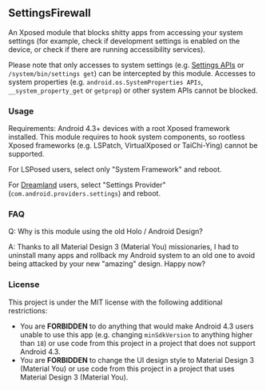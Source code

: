 ## SettingsFirewall
An Xposed module that blocks shitty apps from accessing your system settings (for example, check if development settings is enabled on the device, or check if there are running accessibility services).

Please note that only accesses to system settings (e.g. [Settings APIs](https://developer.android.com/reference/android/provider/Settings) or `/system/bin/settings get`) can be intercepted by this module. 
Accesses to system properties (e.g. `android.os.SystemProperties APIs`, `__system_property_get` or `getprop`) or other system APIs cannot be blocked.

### Usage
Requirements: Android 4.3+ devices with a root Xposed framework installed.
This module requires to hook system components, so rootless Xposed frameworks (e.g. LSPatch, VirtualXposed or TaiChi-Ying) cannot be supported.

For LSPosed users, select only "System Framework" and reboot.

For [Dreamland](https://github.com/canyie/Dreamland) users, select "Settings Provider" (`com.android.providers.settings`) and reboot.

### FAQ
Q: Why is this module using the old Holo / Android Design?

A: Thanks to all Material Design 3 (Material You) missionaries, 
I had to uninstall many apps and rollback my Android system to an old one
to avoid being attacked by your new "amazing" design. Happy now?

### License
This project is under the MIT license with the following additional restrictions:

- You are **FORBIDDEN** to do anything that would make Android 4.3 users unable to use this app
(e.g. changing `minSdkVersion` to anything higher than `18`)
or use code from this project in a project that does not support Android 4.3.
- You are **FORBIDDEN** to change the UI design style to Material Design 3 (Material You) 
or use code from this project in a project that uses Material Design 3 (Material You).
